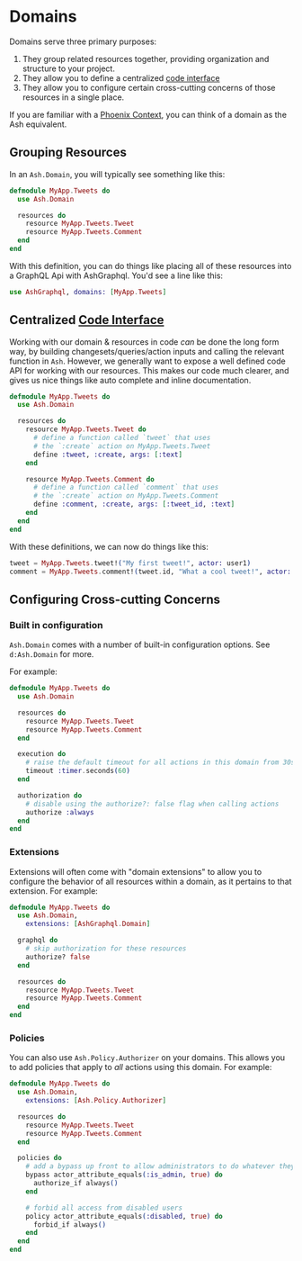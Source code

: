 # Domains

Domains serve three primary purposes:

1. They group related resources together, providing organization and structure to your project.
2. They allow you to define a centralized [code interface](/documentation/topics/resources/code-interfaces.md)
3. They allow you to configure certain cross-cutting concerns of those resources in a single place.

If you are familiar with a [Phoenix Context](https://hexdocs.pm/phoenix/contexts.html), you can think of a domain as the Ash equivalent.

## Grouping Resources

In an `Ash.Domain`, you will typically see something like this:

```elixir
defmodule MyApp.Tweets do
  use Ash.Domain

  resources do
    resource MyApp.Tweets.Tweet
    resource MyApp.Tweets.Comment
  end
end
```

With this definition, you can do things like placing all of these resources into a GraphQL Api with AshGraphql. You'd see a line like this:

```elixir
use AshGraphql, domains: [MyApp.Tweets]
```

## Centralized [Code Interface](/documentation/topics/resources/code-interfaces.md)

Working with our domain & resources in code *can* be done the long form way, by building changesets/queries/action inputs and calling the relevant function in `Ash`. However, we generally want to expose a well defined code API for working with our resources. This makes our code much clearer, and gives us nice things like auto complete and inline documentation.

```elixir
defmodule MyApp.Tweets do
  use Ash.Domain

  resources do
    resource MyApp.Tweets.Tweet do
      # define a function called `tweet` that uses
      # the `:create` action on MyApp.Tweets.Tweet
      define :tweet, :create, args: [:text]
    end

    resource MyApp.Tweets.Comment do
      # define a function called `comment` that uses
      # the `:create` action on MyApp.Tweets.Comment
      define :comment, :create, args: [:tweet_id, :text]
    end
  end
end
```

With these definitions, we can now do things like this:

```elixir
tweet = MyApp.Tweets.tweet!("My first tweet!", actor: user1)
comment = MyApp.Tweets.comment!(tweet.id, "What a cool tweet!", actor: user2)
```

## Configuring Cross-cutting Concerns

### Built in configuration

`Ash.Domain` comes with a number of built-in configuration options. See `d:Ash.Domain` for more.

For example:

```elixir
defmodule MyApp.Tweets do
  use Ash.Domain

  resources do
    resource MyApp.Tweets.Tweet
    resource MyApp.Tweets.Comment
  end

  execution do
    # raise the default timeout for all actions in this domain from 30s to 60s
    timeout :timer.seconds(60)
  end

  authorization do
    # disable using the authorize?: false flag when calling actions
    authorize :always
  end
end
```

### Extensions

Extensions will often come with "domain extensions" to allow you to configure the behavior of all resources within a domain, as it pertains to that extension. For example:

```elixir
defmodule MyApp.Tweets do
  use Ash.Domain,
    extensions: [AshGraphql.Domain]

  graphql do
    # skip authorization for these resources
    authorize? false
  end

  resources do
    resource MyApp.Tweets.Tweet
    resource MyApp.Tweets.Comment
  end
end
```

### Policies

You can also use `Ash.Policy.Authorizer` on your domains. This allows you to add policies that apply to *all* actions using this domain. For example:

```elixir
defmodule MyApp.Tweets do
  use Ash.Domain,
    extensions: [Ash.Policy.Authorizer]

  resources do
    resource MyApp.Tweets.Tweet
    resource MyApp.Tweets.Comment
  end

  policies do
    # add a bypass up front to allow administrators to do whatever they want
    bypass actor_attribute_equals(:is_admin, true) do
      authorize_if always()
    end

    # forbid all access from disabled users
    policy actor_attribute_equals(:disabled, true) do
      forbid_if always()
    end
  end
end
```
